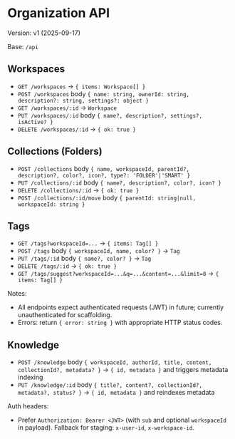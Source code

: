 # Organization API

Version: v1 (2025-09-17)

Base: `/api`

## Workspaces

- `GET /workspaces` → `{ items: Workspace[] }`
- `POST /workspaces` body `{ name: string, ownerId: string, description?: string, settings?: object }`
- `GET /workspaces/:id` → `Workspace`
- `PUT /workspaces/:id` body `{ name?, description?, settings?, isActive? }`
- `DELETE /workspaces/:id` → `{ ok: true }`

## Collections (Folders)

- `POST /collections` body `{ name, workspaceId, parentId?, description?, color?, icon?, type?: 'FOLDER'|'SMART' }`
- `PUT /collections/:id` body `{ name?, description?, color?, icon? }`
- `DELETE /collections/:id` → `{ ok: true }`
- `POST /collections/:id/move` body `{ parentId: string|null, workspaceId: string }`

## Tags

- `GET /tags?workspaceId=...` → `{ items: Tag[] }`
- `POST /tags` body `{ workspaceId, name, color? }` → `Tag`
- `PUT /tags/:id` body `{ name?, color? }` → `Tag`
- `DELETE /tags/:id` → `{ ok: true }`
- `GET /tags/suggest?workspaceId=...&q=...&content=...&limit=8` → `{ items: Tag[] }`

Notes:

- All endpoints expect authenticated requests (JWT) in future; currently unauthenticated for scaffolding.
- Errors: return `{ error: string }` with appropriate HTTP status codes.
## Knowledge

- `POST /knowledge` body `{ workspaceId, authorId, title, content, collectionId?, metadata? }` → `{ id, metadata }` and triggers metadata indexing
- `PUT /knowledge/:id` body `{ title?, content?, collectionId?, metadata?, status? }` → `{ id, metadata }` and reindexes metadata

Auth headers:

- Prefer `Authorization: Bearer <JWT>` (with `sub` and optional `workspaceId` in payload). Fallback for staging: `x-user-id`, `x-workspace-id`.

